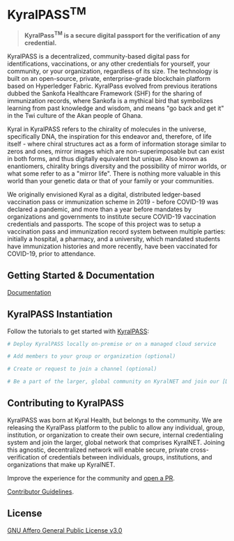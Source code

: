 # KyralPASS<sup>TM</sup>

> **KyralPass<sup>TM</sup> is a secure digital passport for the verification of any credential.**

KyralPASS is a decentralized, community-based digital pass for identifications, vaccinations, or any other credentials for yourself, your community, or your organization, regardless of its size. The technology is built on an open-source, private, enterprise-grade blockchain platform based on Hyperledger Fabric. KyralPass evolved from previous iterations dubbed the Sankofa Healthcare Framework (SHF) for the sharing of immunization records, where Sankofa is a mythical bird that symbolizes learning from past knowledge and wisdom, and means "go back and get it" in the Twi culture of the Akan people of Ghana.

Kyral in KyralPASS refers to the chirality of molecules in the universe, specifically DNA, the inspiration for this endeavor and, therefore, of life itself - where chiral structures act as a form of information storage similar to zeros and ones, mirror images which are non-superimposable but can exist in both forms, and thus digitally equivalent but unique. Also known as enantiomers, chirality brings diversity and the possibility of mirror worlds, or what some refer to as a "mirror life". There is nothing more valuable in this world than your genetic data or that of your family or your communities.

We originally envisioned Kyral as a digital, distributed ledger-based vaccination pass or immunization scheme in 2019 - before COVID-19 was declared a pandemic, and more than a year before mandates by organizations and governments to institute secure COVID-19 vaccination credentials and passports. The scope of this project was to setup a vaccination pass and immunization record system between multiple parties: initially a hospital, a pharmacy, and a university, which mandated students have immunization histories and more recently, have been vaccinated for COVID-19, prior to attendance.


## Getting Started & Documentation

[Documentation](https://github.com/KYRAL-Health/KyralPASS/tree/main/contract)


## KyralPASS Instantiation

Follow the tutorials to get started with [KyralPASS](https://github.com/KYRAL-Health/KyralPASS/tree/main/contract-app):


```bash
# Deploy KyralPASS locally on-premise or on a managed cloud service

# Add members to your group or organization (optional)

# Create or request to join a channel (optional)

# Be a part of the larger, global community on KyralNET and join our [Discord Server](https://discord.gg/UhD3D2mm8q)

```


## Contributing to KyralPASS

KyralPASS was born at Kyral Health, but belongs to the community. We are releasing the KyralPass platform to the public to allow any individual, group, institution, or organization to create their own secure, internal credentialing system and join the larger, global network that comprises KyralNET. Joining this agnostic, decentralized network will enable secure, private cross-verification of credentials between individuals, groups, institutions, and organizations that make up KyralNET.

Improve the experience for the community and [open a PR](https://github.com/KYRAL-Health/KyralPASS/pulls).

[Contributor Guidelines](./CONTRIBUTING.md).


## License

[GNU Affero General Public License v3.0](./LICENSE)

